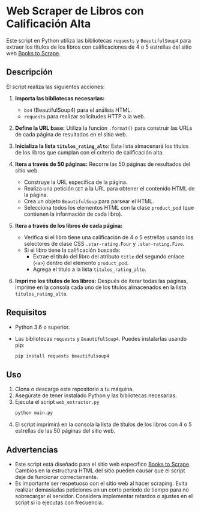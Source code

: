 # Web Scraper de Libros con Calificación Alta

Este script en Python utiliza las bibliotecas `requests` y `BeautifulSoup4` para extraer los títulos de los libros con calificaciones de 4 o 5 estrellas del sitio web [Books to Scrape](https://books.toscrape.com/).

## Descripción

El script realiza las siguientes acciones:

1.  **Importa las bibliotecas necesarias:**
    *   `bs4` (BeautifulSoup4) para el análisis HTML.
    *   `requests` para realizar solicitudes HTTP a la web.

2.  **Define la URL base:** Utiliza la función `.format()` para construir las URLs de cada página de resultados en el sitio web.

3.  **Inicializa la lista `titulos_rating_alto`:** Esta lista almacenará los títulos de los libros que cumplan con el criterio de calificación alta.

4.  **Itera a través de 50 páginas:** Recorre las 50 páginas de resultados del sitio web.
    *   Construye la URL específica de la página.
    *   Realiza una petición `GET` a la URL para obtener el contenido HTML de la página.
    *   Crea un objeto `BeautifulSoup` para parsear el HTML.
    *   Selecciona todos los elementos HTML con la clase `product_pod` (que contienen la información de cada libro).

5.  **Itera a través de los libros de cada página:**
    *   Verifica si el libro tiene una calificación de 4 o 5 estrellas usando los selectores de clase CSS `.star-rating.Four` y `.star-rating.Five`.
    *   Si el libro tiene la calificación buscada:
        *   Extrae el título del libro del atributo `title` del segundo enlace (`<a>`) dentro del elemento `product_pod`.
        *   Agrega el título a la lista `titulos_rating_alto`.

6.  **Imprime los títulos de los libros:** Después de iterar todas las páginas, imprime en la consola cada uno de los títulos almacenados en la lista `titulos_rating_alto`.

## Requisitos

*   Python 3.6 o superior.
*   Las bibliotecas `requests` y `BeautifulSoup4`. Puedes instalarlas usando pip:

    ```bash
    pip install requests beautifulsoup4
    ```

## Uso

1.  Clona o descarga este repositorio a tu máquina.
2.  Asegúrate de tener instalado Python y las bibliotecas necesarias.
3.  Ejecuta el script `web_extractor.py`
    ```bash
    python main.py
    ```
4.  El script imprimirá en la consola la lista de títulos de los libros con 4 o 5 estrellas de las 50 páginas del sitio web.

## Advertencias

*   Este script está diseñado para el sitio web específico [Books to Scrape](https://books.toscrape.com/). Cambios en la estructura HTML del sitio pueden causar que el script deje de funcionar correctamente.
*   Es importante ser respetuoso con el sitio web al hacer scraping. Evita realizar demasiadas peticiones en un corto período de tiempo para no sobrecargar el servidor. Considera implementar retardos o ajustes en el script si lo ejecutas con frecuencia.
